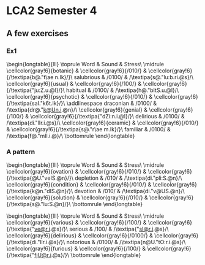 # LCA2 Semester 4




## A few exercises


### Ex1


\begin{longtable}{lll}
\toprule
Word & Sound & Stress\\
\midrule
\cellcolor{gray!6}{botanic} & \cellcolor{gray!6}{/010/} & \cellcolor{gray!6}{/\textipa{b@."t\ae n.Ik}/}\\
salubrious & /0100/ & /\textipa{s@."lu:b.ri.@s}/\\
\cellcolor{gray!6}{usual} & \cellcolor{gray!6}{/100/} & \cellcolor{gray!6}{/\textipa{"ju:Z.u.@l}/}\\
habitual & /0100/ & /\textipa{h@."bItS.u.@l}/\\
\cellcolor{gray!6}{psychotic} & \cellcolor{gray!6}{/010/} & \cellcolor{gray!6}{/\textipa{saI."k6t.Ik}/}\\
\addlinespace
draconian & /0100/ & /\textipa{dr@."k@Un.i.@n}/\\
\cellcolor{gray!6}{genial} & \cellcolor{gray!6}{/100/} & \cellcolor{gray!6}{/\textipa{"dZi:n.i.@l}/}\\
delirious & /0100/ & /\textipa{di."lIr.i.@s}/\\
\cellcolor{gray!6}{ceramic} & \cellcolor{gray!6}{/010/} & \cellcolor{gray!6}{/\textipa{s@."r\ae m.Ik}/}\\
familiar & /0100/ & /\textipa{f@."mIl.i.@}/\\
\bottomrule
\end{longtable}

### A pattern


\begin{longtable}{lll}
\toprule
Word & Sound & Stress\\
\midrule
\cellcolor{gray!6}{ovation} & \cellcolor{gray!6}{/010/} & \cellcolor{gray!6}{/\textipa{@U."veIS.@n}/}\\
depletion & /010/ & /\textipa{di."pli:S.@n}/\\
\cellcolor{gray!6}{condition} & \cellcolor{gray!6}{/010/} & \cellcolor{gray!6}{/\textipa{k@n."dIS.@n}/}\\
devotion & /010/ & /\textipa{di."v@US.@n}/\\
\cellcolor{gray!6}{solution} & \cellcolor{gray!6}{/010/} & \cellcolor{gray!6}{/\textipa{s@."lu:S.@n}/}\\
\bottomrule
\end{longtable}


\begin{longtable}{lll}
\toprule
Word & Sound & Stress\\
\midrule
\cellcolor{gray!6}{various} & \cellcolor{gray!6}{/100/} & \cellcolor{gray!6}{/\textipa{"ve@r.i.@s}/}\\
serious & /100/ & /\textipa{"sI@r.i.@s}/\\
\cellcolor{gray!6}{delirious} & \cellcolor{gray!6}{/0100/} & \cellcolor{gray!6}{/\textipa{di."lIr.i.@s}/}\\
notorious & /0100/ & /\textipa{n@U."tO:r.i.@s}/\\
\cellcolor{gray!6}{furious} & \cellcolor{gray!6}{/100/} & \cellcolor{gray!6}{/\textipa{"fjU@r.i.@s}/}\\
\bottomrule
\end{longtable}
